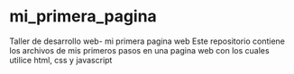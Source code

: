 # mi_primera_pagina
Taller de desarrollo web- mi primera pagina web
Este repositorio contiene los archivos de mis primeros pasos en una pagina web con los cuales utilice html, css y javascript